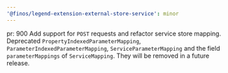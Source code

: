 ```yaml
---
'@finos/legend-extension-external-store-service': minor
---
```


pr: 900
Add support for `POST` requests and refactor service store mapping. Deprecated `PropertyIndexedParameterMapping`, `ParameterIndexedParameterMapping`, `ServiceParameterMapping` and the field `parameterMappings` of `ServiceMapping`. They will be removed in a future release.
